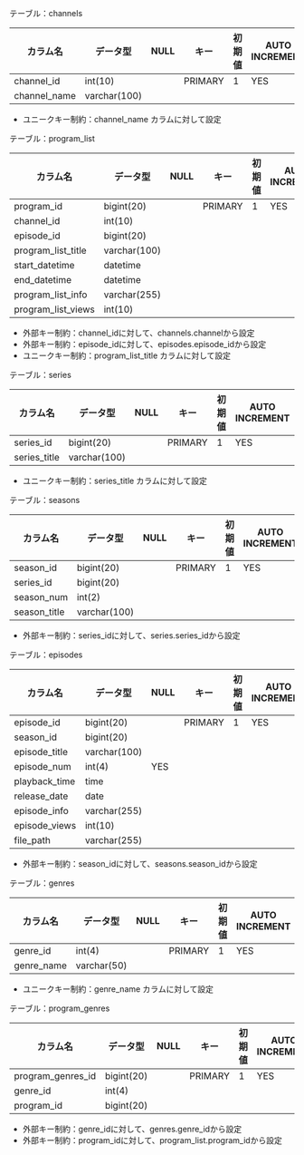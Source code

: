 テーブル：channels

|カラム名|データ型|NULL|キー|初期値|AUTO INCREMENT|
|-------|--------|----|---|-----|--------------|
|channel_id|int(10)||PRIMARY|1|YES|
|channel_name|varchar(100)|||||
- ユニークキー制約：channel_name カラムに対して設定

テーブル：program_list

|カラム名|データ型|NULL|キー|初期値|AUTO INCREMENT|
|-------|--------|----|---|-----|--------------|
|program_id|bigint(20)||PRIMARY|1|YES|
|channel_id|int(10)|||||
|episode_id|bigint(20)|||||
|program_list_title|varchar(100)|||||
|start_datetime|datetime|||||
|end_datetime|datetime|||||
|program_list_info|varchar(255)|||||
|program_list_views|int(10)|||||
- 外部キー制約：channel_idに対して、channels.channelから設定
- 外部キー制約：episode_idに対して、episodes.episode_idから設定
- ユニークキー制約：program_list_title カラムに対して設定

テーブル：series

|カラム名|データ型|NULL|キー|初期値|AUTO INCREMENT|
|-------|--------|----|---|-----|--------------|
|series_id|bigint(20)||PRIMARY|1|YES|
|series_title|varchar(100)|||||
- ユニークキー制約：series_title カラムに対して設定

テーブル：seasons

|カラム名|データ型|NULL|キー|初期値|AUTO INCREMENT|
|-------|--------|----|---|-----|--------------|
|season_id|bigint(20)||PRIMARY|1|YES|
|series_id|bigint(20)|||||
|season_num|int(2)|||||
|season_title|varchar(100)|||||
- 外部キー制約：series_idに対して、series.series_idから設定

テーブル：episodes

|カラム名|データ型|NULL|キー|初期値|AUTO INCREMENT|
|-------|--------|----|---|-----|--------------|
|episode_id|bigint(20)||PRIMARY|1|YES|
|season_id|bigint(20)|||||
|episode_title|varchar(100)|||||
|episode_num|int(4)|YES||||
|playback_time|time|||||
|release_date|date|||||
|episode_info|varchar(255)|||||
|episode_views|int(10)|||||
|file_path|varchar(255)|||||
- 外部キー制約：season_idに対して、seasons.season_idから設定

テーブル：genres

|カラム名|データ型|NULL|キー|初期値|AUTO INCREMENT|
|-------|--------|----|---|-----|--------------|
|genre_id|int(4)||PRIMARY|1|YES|
|genre_name|varchar(50)|||||
- ユニークキー制約：genre_name カラムに対して設定

テーブル：program_genres

|カラム名|データ型|NULL|キー|初期値|AUTO INCREMENT|
|-------|--------|----|---|-----|--------------|
|program_genres_id|bigint(20)||PRIMARY|1|YES|
|genre_id|int(4)|||||
|program_id|bigint(20)|||||
- 外部キー制約：genre_idに対して、genres.genre_idから設定
- 外部キー制約：program_idに対して、program_list.program_idから設定
